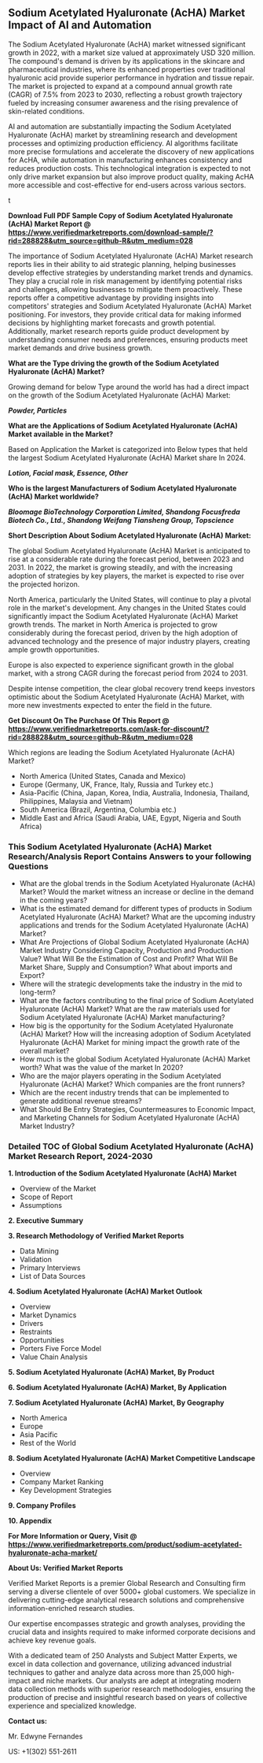 <h2>Sodium Acetylated Hyaluronate (AcHA) Market Impact of AI and Automation</h2><p>The Sodium Acetylated Hyaluronate (AcHA) market witnessed significant growth in 2022, with a market size valued at approximately USD 320 million. The compound's demand is driven by its applications in the skincare and pharmaceutical industries, where its enhanced properties over traditional hyaluronic acid provide superior performance in hydration and tissue repair. The market is projected to expand at a compound annual growth rate (CAGR) of 7.5% from 2023 to 2030, reflecting a robust growth trajectory fueled by increasing consumer awareness and the rising prevalence of skin-related conditions.</p><p>AI and automation are substantially impacting the Sodium Acetylated Hyaluronate (AcHA) market by streamlining research and development processes and optimizing production efficiency. AI algorithms facilitate more precise formulations and accelerate the discovery of new applications for AcHA, while automation in manufacturing enhances consistency and reduces production costs. This technological integration is expected to not only drive market expansion but also improve product quality, making AcHA more accessible and cost-effective for end-users across various sectors.</p>t</p><p id="" class=""><strong>Download Full PDF Sample Copy of Sodium Acetylated Hyaluronate (AcHA) Market Report @ <a href="https://www.verifiedmarketreports.com/download-sample/?rid=288828&utm_source=github-R&utm_medium=028" target="_blank">https://www.verifiedmarketreports.com/download-sample/?rid=288828&utm_source=github-R&utm_medium=028</a></strong></p><p>The importance of&nbsp;Sodium Acetylated Hyaluronate (AcHA) Market research reports lies in their ability to aid strategic planning, helping businesses develop effective strategies by understanding market trends and dynamics. They play a crucial role in risk management by identifying potential risks and challenges, allowing businesses to mitigate them proactively. These reports offer a competitive advantage by providing insights into competitors' strategies and Sodium Acetylated Hyaluronate (AcHA) Market positioning. For investors, they provide critical data for making informed decisions by highlighting market forecasts and growth potential. Additionally, market research reports guide product development by understanding consumer needs and preferences, ensuring products meet market demands and drive business growth.</p><p><strong>What are the&nbsp;Type driving the growth of the Sodium Acetylated Hyaluronate (AcHA) Market?</strong></p><p id="" class="">Growing demand for below Type around the world has had a direct impact on the growth of the Sodium Acetylated Hyaluronate (AcHA) Market:</p><em><strong>Powder, Particles</strong></em></p><strong>What are the&nbsp;Applications&nbsp;of Sodium Acetylated Hyaluronate (AcHA) Market available in the Market?</strong></p><p id="" class="">Based on Application the Market is categorized into Below types that held the largest Sodium Acetylated Hyaluronate (AcHA) Market share In 2024.</p><em><strong>Lotion, Facial mask, Essence, Other</strong></em></p><strong>Who is the largest Manufacturers of Sodium Acetylated Hyaluronate (AcHA) Market worldwide?</strong></p><p><em><strong>Bloomage BioTechnology Corporation Limited, Shandong Focusfreda Biotech Co., Ltd., Shandong Weifang Tiansheng Group, Topscience</strong></em></p><p id="" class=""><strong>Short Description About Sodium Acetylated Hyaluronate (AcHA) Market:</strong></p><p>The global Sodium Acetylated Hyaluronate (AcHA) Market is anticipated to rise at a considerable rate during the forecast period, between 2023 and 2031. In 2022, the market is growing steadily, and with the increasing adoption of strategies by key players, the market is expected to rise over the projected horizon.</p><p>North America, particularly the United States, will continue to play a pivotal role in the market's development. Any changes in the United States could significantly impact the Sodium Acetylated Hyaluronate (AcHA) Market growth trends. The market in North America is projected to grow considerably during the forecast period, driven by the high adoption of advanced technology and the presence of major industry players, creating ample growth opportunities.</p><p>Europe is also expected to experience significant growth in the global market, with a strong CAGR during the forecast period from 2024 to 2031.</p><p>Despite intense competition, the clear global recovery trend keeps investors optimistic about the Sodium Acetylated Hyaluronate (AcHA) Market, with more new investments expected to enter the field in the future.</p><p id="" class=""><strong>Get Discount On The Purchase Of This Report @ <a href="https://www.verifiedmarketreports.com/ask-for-discount/?rid=288828&utm_source=github-R&utm_medium=028" target="_blank">https://www.verifiedmarketreports.com/ask-for-discount/?rid=288828&utm_source=github-R&utm_medium=028</a></strong></p>Which regions are leading the Sodium Acetylated Hyaluronate (AcHA) Market?</p><ul><li>North America (United States, Canada and Mexico)</li><li>Europe (Germany, UK, France, Italy, Russia and Turkey etc.)</li><li>Asia-Pacific (China, Japan, Korea, India, Australia, Indonesia, Thailand, Philippines, Malaysia and Vietnam)</li><li>South America (Brazil, Argentina, Columbia etc.)</li><li>Middle East and Africa (Saudi Arabia, UAE, Egypt, Nigeria and South Africa)</li></ul><h3 id="" class="">This Sodium Acetylated Hyaluronate (AcHA) Market Research/Analysis Report Contains Answers to your following Questions</h3><ul><li>What are the global trends in the Sodium Acetylated Hyaluronate (AcHA) Market? Would the market witness an increase or decline in the demand in the coming years?</li><li>What is the estimated demand for different types of products in Sodium Acetylated Hyaluronate (AcHA) Market? What are the upcoming industry applications and trends for the Sodium Acetylated Hyaluronate (AcHA) Market?</li><li>What Are Projections of Global Sodium Acetylated Hyaluronate (AcHA) Market Industry Considering Capacity, Production and Production Value? What Will Be the Estimation of Cost and Profit? What Will Be Market Share, Supply and Consumption? What about imports and Export?</li><li>Where will the strategic developments take the industry in the mid to long-term?</li><li>What are the factors contributing to the final price of Sodium Acetylated Hyaluronate (AcHA) Market? What are the raw materials used for Sodium Acetylated Hyaluronate (AcHA) Market manufacturing?</li><li>How big is the opportunity for the Sodium Acetylated Hyaluronate (AcHA) Market? How will the increasing adoption of Sodium Acetylated Hyaluronate (AcHA) Market for mining impact the growth rate of the overall market?</li><li>How much is the global Sodium Acetylated Hyaluronate (AcHA) Market worth? What was the value of the market In 2020?</li><li>Who are the major players operating in the Sodium Acetylated Hyaluronate (AcHA) Market? Which companies are the front runners?</li><li>Which are the recent industry trends that can be implemented to generate additional revenue streams?</li><li>What Should Be Entry Strategies, Countermeasures to Economic Impact, and Marketing Channels for Sodium Acetylated Hyaluronate (AcHA) Market Industry?</li></ul><h3 id="" class="">Detailed TOC of Global Sodium Acetylated Hyaluronate (AcHA) Market Research Report, 2024-2030</h3><p id="" class=""><strong>1. Introduction of the Sodium Acetylated Hyaluronate (AcHA) Market</strong></p><ul><li>Overview of the Market</li><li>Scope of Report</li><li>Assumptions</li></ul><p id="" class=""><strong>2. Executive Summary</strong></p><p id="" class=""><strong>3. Research Methodology of Verified Market Reports</strong></p><ul><li>Data Mining</li><li>Validation</li><li>Primary Interviews</li><li>List of Data Sources</li></ul><p id="" class=""><strong>4. Sodium Acetylated Hyaluronate (AcHA) Market Outlook</strong></p><ul><li>Overview</li><li>Market Dynamics</li><li>Drivers</li><li>Restraints</li><li>Opportunities</li><li>Porters Five Force Model</li><li>Value Chain Analysis</li></ul><p id="" class=""><strong>5. Sodium Acetylated Hyaluronate (AcHA) Market, By Product</strong></p><p id="" class=""><strong>6. Sodium Acetylated Hyaluronate (AcHA) Market, By Application</strong></p><p id="" class=""><strong>7. Sodium Acetylated Hyaluronate (AcHA) Market, By Geography</strong></p><ul><li>North America</li><li>Europe</li><li>Asia Pacific</li><li>Rest of the World</li></ul><p id="" class=""><strong>8. Sodium Acetylated Hyaluronate (AcHA) Market Competitive Landscape</strong></p><ul><li>Overview</li><li>Company Market Ranking</li><li>Key Development Strategies</li></ul><p id="" class=""><strong>9. Company Profiles</strong></p><p id="" class=""><strong>10. Appendix</strong></p><p id="" class=""><strong>For More Information or Query, Visit @ <a href="https://www.verifiedmarketreports.com/product/sodium-acetylated-hyaluronate-acha-market/" target="_blank">https://www.verifiedmarketreports.com/product/sodium-acetylated-hyaluronate-acha-market/</a></strong></p><p id="" class=""><strong>About Us: Verified Market Reports</strong></p><p id="" class="">Verified Market Reports is a premier Global Research and Consulting firm serving a diverse clientele of over 5000+ global customers. We specialize in delivering cutting-edge analytical research solutions and comprehensive information-enriched research studies.</p><p id="" class="">Our expertise encompasses strategic and growth analyses, providing the crucial data and insights required to make informed corporate decisions and achieve key revenue goals.</p><p id="" class="">With a dedicated team of 250 Analysts and Subject Matter Experts, we excel in data collection and governance, utilizing advanced industrial techniques to gather and analyze data across more than 25,000 high-impact and niche markets. Our analysts are adept at integrating modern data collection methods with superior research methodologies, ensuring the production of precise and insightful research based on years of collective experience and specialized knowledge.</p><p id="" class=""><strong>Contact us:</strong></p><p id="" class="">Mr. Edwyne Fernandes</p><p id="" class="">US: +1(302) 551-2611</p>
